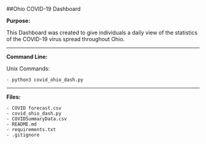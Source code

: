##Ohio COVID-19 Dashboard

__**Purpose:**__ 

This Dashboard was created to give individuals a daily view of the statistics of the COVID-19 virus spread throughout Ohio.

---

__**Command Line:**__

Unix Commands:

	- python3 covid_ohio_dash.py
	
---

__**Files:**__

	- COVID forecast.csv
	- covid_ohio_dash.py
	- COVIDSummaryData.csv
	- README.md
	- requirements.txt
	- .gitignore